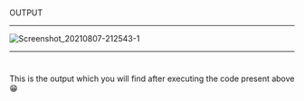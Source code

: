 #
OUTPUT

---

![Screenshot_20210807-212543-1](https://user-images.githubusercontent.com/88591578/128632408-1ccebff6-c880-442c-9f8e-81ce8168abc9.jpg)


---
#
This is the output which you will find after 
executing the code present above😁

